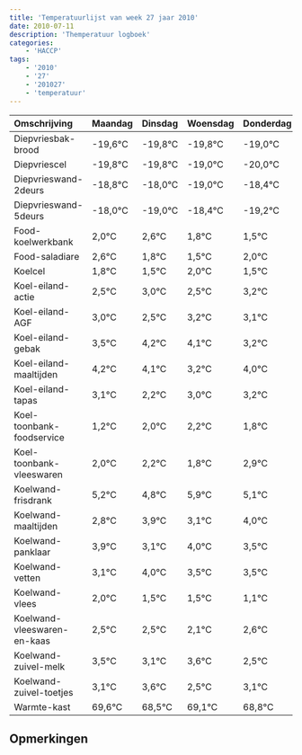 ```yaml
---
title: 'Temperatuurlijst van week 27 jaar 2010'
date: 2010-07-11
description: 'Themperatuur logboek'
categories:
    - 'HACCP'
tags:
    - '2010'
    - '27'
    - '201027'
    - 'temperatuur'
---
```

|Omschrijving|Maandag|Dinsdag|Woensdag|Donderdag|Vrijdag|Zaterdag|Zondag|
|:---|:---|:---|:---|:---|:---|:---|:---|
|Diepvriesbak-brood|-19,6°C|-19,8°C|-19,8°C|-19,0°C|-20,0°C|-19,4°C|-20,2°C|
|Diepvriescel|-19,8°C|-19,8°C|-19,0°C|-20,0°C|-19,4°C|-20,2°C|-20,5°C|
|Diepvrieswand-2deurs|-18,8°C|-18,0°C|-19,0°C|-18,4°C|-19,2°C|-19,5°C|-19,0°C|
|Diepvrieswand-5deurs|-18,0°C|-19,0°C|-18,4°C|-19,2°C|-19,5°C|-19,0°C|-19,5°C|
|Food-koelwerkbank|2,0°C|2,6°C|1,8°C|1,5°C|2,0°C|1,5°C|2,2°C|
|Food-saladiare|2,6°C|1,8°C|1,5°C|2,0°C|1,5°C|2,2°C|2,1°C|
|Koelcel|1,8°C|1,5°C|2,0°C|1,5°C|2,2°C|2,1°C|1,2°C|
|Koel-eiland-actie|2,5°C|3,0°C|2,5°C|3,2°C|3,1°C|2,2°C|3,0°C|
|Koel-eiland-AGF|3,0°C|2,5°C|3,2°C|3,1°C|2,2°C|3,0°C|3,2°C|
|Koel-eiland-gebak|3,5°C|4,2°C|4,1°C|3,2°C|4,0°C|4,2°C|3,8°C|
|Koel-eiland-maaltijden|4,2°C|4,1°C|3,2°C|4,0°C|4,2°C|3,8°C|4,9°C|
|Koel-eiland-tapas|3,1°C|2,2°C|3,0°C|3,2°C|2,8°C|3,9°C|3,1°C|
|Koel-toonbank-foodservice|1,2°C|2,0°C|2,2°C|1,8°C|2,9°C|2,1°C|3,0°C|
|Koel-toonbank-vleeswaren|2,0°C|2,2°C|1,8°C|2,9°C|2,1°C|3,0°C|2,5°C|
|Koelwand-frisdrank|5,2°C|4,8°C|5,9°C|5,1°C|6,0°C|5,5°C|5,5°C|
|Koelwand-maaltijden|2,8°C|3,9°C|3,1°C|4,0°C|3,5°C|3,5°C|3,1°C|
|Koelwand-panklaar|3,9°C|3,1°C|4,0°C|3,5°C|3,5°C|3,1°C|3,6°C|
|Koelwand-vetten|3,1°C|4,0°C|3,5°C|3,5°C|3,1°C|3,6°C|2,5°C|
|Koelwand-vlees|2,0°C|1,5°C|1,5°C|1,1°C|1,6°C|0,5°C|1,1°C|
|Koelwand-vleeswaren-en-kaas|2,5°C|2,5°C|2,1°C|2,6°C|1,5°C|2,1°C|1,8°C|
|Koelwand-zuivel-melk|3,5°C|3,1°C|3,6°C|2,5°C|3,1°C|2,8°C|2,7°C|
|Koelwand-zuivel-toetjes|3,1°C|3,6°C|2,5°C|3,1°C|2,8°C|2,7°C|4,0°C|
|Warmte-kast|69,6°C|68,5°C|69,1°C|68,8°C|68,7°C|70,0°C|69,0°C|

## Opmerkingen


